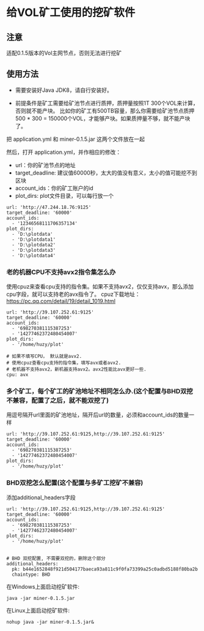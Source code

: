 # 给VOL矿工使用的挖矿软件

## 注意

适配0.1.5版本的Vol主网节点，否则无法进行挖矿

## 使用方法

- 需要安装好Java JDK8，请自行安装好。

- 前提条件是矿工需要给矿池节点进行质押，质押量按照1T 300个VOL来计算，否则就不能产块。
比如你的矿工有500TB容量，那么你需要给矿池节点质押 500 * 300 = 150000个VOL，才能够产块。如果质押量不够，就不能产块了。

把 application.yml 和 miner-0.1.5.jar 这两个文件放在一起

然后，打开 application.yml，并作相应的修改：

- url：你的矿池节点的地址
- target_deadline: 建议值60000秒，太大的值没有意义，太小的值可能挖不到区块
- account_ids：你的矿工账户的id
- plot_dirs: plot文件目录，可以每行放一个

```
url: 'http://47.244.18.76:9125'
target_deadline: '60000'
account_ids:
  - '12346568111706357134'
plot_dirs:
  - 'D:\plotdata'
  - 'D:\plotdata1'
  - 'D:\plotdata2'
  - 'D:\plotdata3'
  - 'D:\plotdata4'
```

### 老的机器CPU不支持avx2指令集怎么办
使用cpuz来查看cpu支持的指令集。如果不支持avx2，仅仅支持avx，那么添加cpu字段，就可以支持老的avx指令了。
cpuz下载地址：
https://pc.qq.com/detail/19/detail_1019.html
```
url: 'http://39.107.252.61:9125'
target_deadline: '60000'
account_ids:
  - '698270381115387253'
  - '14277462372480454007'
plot_dirs:
  - '/home/huzy/plot'

# 如果不填写CPU， 默认就是avx2.
# 使用cpuz查看cpu支持的指令集，填写avx或者avx2.
# 老机器不支持avx2，新机器支持avx2。avx2性能比avx更好一些.
cpu: avx
```

### 多个矿工，每个矿工的矿池地址不相同怎么办.(这个配置与BHD双挖不兼容，配置了之后，就不能双挖了)
用逗号隔开url里面的矿池地址，隔开后url的数量，必须和account_ids的数量一样
```
url: 'http://39.107.252.61:9125,http://39.107.252.61:9125'
target_deadline: '60000'
account_ids:
  - '698270381115387253'
  - '14277462372480454007'
plot_dirs:
  - '/home/huzy/plot'
```

### BHD双挖怎么配置(这个配置与多矿工挖矿不兼容)
添加additional_headers字段
```
url: 'http://39.107.252.61:9125,http://39.107.252.61:9125'
target_deadline: '60000'
account_ids:
  - '698270381115387253'
  - '14277462372480454007'
plot_dirs:
  - '/home/huzy/plot'


# BHD 双挖配置, 不需要双挖的，删除这个部分
additional_headers:
  pk: b44e1652848f921d504177baeca93a811c9f0fa73399a25c0adbd5188f80ba2b
  chaintype: BHD
```

在Windows上面启动挖矿软件:
```
java -jar miner-0.1.5.jar
```

在Linux上面启动挖矿软件:
```
nohup java -jar miner-0.1.5.jar&
```
